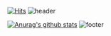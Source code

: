 


  [![Hits](https://hits.seeyoufarm.com/api/count/incr/badge.svg?url=https%3A%2F%2Fgithub.com%2Fzzsza)](https://hits.seeyoufarm.com) 
![header](https://capsule-render.vercel.app/api?type=slice&color=auto&section=header&text=Yong%20woo&fontSize=90)

 
 [![Anurag's github stats](https://github-readme-stats.vercel.app/api?username=ywc8851)](https://github.com/anuraghazra/github-readme-stats)
![footer](https://capsule-render.vercel.app/api?type=slice&section=footer)

